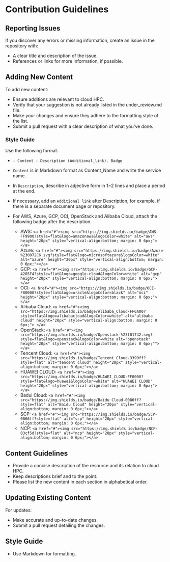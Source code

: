 # Contribution Guidelines

## Reporting Issues

If you discover any errors or missing information, create an issue in the repository with:
 - A clear title and description of the issue.
 - References or links for more information, if possible.

## Adding New Content

To add new content:

- Ensure additions are relevant to cloud HPC.
- Verify that your suggestion is not already listed in the under_review.md file.
- Make your changes and ensure they adhere to the formatting style of the list.
- Submit a pull request with a clear description of what you've done.


### Style Guide

Use the following format.
 - `- Content - Description (Additional_link). Badge`
 - `Content` is in Markdown format as Content_Name and write the service name.
 - In `Description`, describe in adjective form in 1~2 lines and place a period at the end.
 - If necessary, add an `Additional link` after Description, for example, if there is a separate document page or repository.
 - For AWS, Azure, GCP, OCI, OpenStack and Alibaba Cloud, attach the following badge after the description.

   - AWS: `<a href="#"><img src="https://img.shields.io/badge/AWS-FF9900?style=flat&logo=amazonaws&logoColor=white" alt="aws" height="20px" style="vertical-align:bottom; margin: 0 6px;"></a>`
   - Azure: `<a href="#"><img src="https://img.shields.io/badge/Azure-%230072C6.svg?style=flat&logo=microsoftazure&logoColor=white" alt="azure" height="20px" style="vertical-align:bottom; margin: 0 6px;"></a>`
   - GCP: `<a href="#"><img src="https://img.shields.io/badge/GCP-4285F4?style=flat&logo=google-cloud&logoColor=white" alt="gcp" height="20px" style="vertical-align:bottom; margin: 0 6px;"></a>`
   - OCI: `<a href="#"><img src="https://img.shields.io/badge/OCI-F80000?style=flat&logo=oracle&logoColor=black" alt="oci" height="20px" style="vertical-align:bottom; margin: 0 6px;"></a>`
   - Alibaba Cloud: `<a href="#"><img src="https://img.shields.io/badge/Alibaba_Cloud-FF6A00?style=flat&logo=alibabacloud&logoColor=white" alt="alibaba cloud" height="20px" style="vertical-align:bottom; margin: 0 6px;"> </a>`
   - OpenStack: `<a href="#"><img src="https://img.shields.io/badge/Openstack-%23f01742.svg?style=flat&logo=openstack&logoColor=white alt="openstack" height="20px" style="vertical-align:bottom; margin: 0 6px;""> </a>`
   - Tencent Cloud: `<a href="#"><img src="https://img.shields.io/badge/Tencent_Cloud-3399ff?style=flat" alt="tencent cloud" height="20px" style="vertical-align:bottom; margin: 0 6px;"></a>`
   - HUAWEI CLOUD: `<a href="#"><img src="https://img.shields.io/badge/HUAWEI_CLOUD-FF0000?style=flat&logo=huawei&logoColor=white" alt="HUAWEI CLOUD" height="20px" style="vertical-align:bottom; margin: 0 6px;"></a>`
   - Badui Cloud: `<a href="#"><img src="https://img.shields.io/badge/Baidu Cloud-0080ff?style=flat" alt="Baidu Cloud" height="20px" style="vertical-align:bottom; margin: 0 6px;"></a>`
   - SCP: `<a href="#"><img src="https://img.shields.io/badge/SCP-0066ff?style=flat" alt="scp" height="20px" style="vertical-align:bottom; margin: 0 6px;"></a>`
   - NCP: `<a href="#"><img src="https://img.shields.io/badge/NCP-03cf5d?style=flat" alt="ncp" height="20px" style="vertical-align:bottom; margin: 0 6px;"></a>`

## Content Guidelines

 - Provide a concise description of the resource and its relation to cloud HPC.
 - Keep descriptions brief and to the point.
 - Please list the new content in each section in alphabetical order.

## Updating Existing Content

For updates:

- Make accurate and up-to-date changes.
- Submit a pull request detailing the changes.

## Style Guide

- Use Markdown for formatting.

